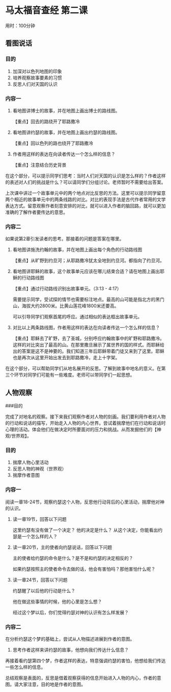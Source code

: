 # 马太福音查经 第二课

用时：100分钟

## 看图说话

### 目的

1. 加深对以色列地图的印象
2. 培养观察故事要素的习惯
3. 反思人们对天国的认识

### 内容一

1. 看地图讲博士的故事，并在地图上画出博士的路线图。

   【重点】回去的路绕开了耶路撒冷

2. 看地图讲约瑟的故事，并在地图上画出约瑟的路线图。

   【重点】回以色列的路也绕开了耶路撒冷

3. 作者用这样的表达在向读者传达一个怎么样的信息？

   【重点】注意结合历史背景

在这个部分，可以提示同学们思考：当时人们对天国的认识是怎么样的？作者这样的表述对人们的挑战是什么？可以请同学们分组讨论。老师暂时不需要给出答案。

上次课中讲过一个故事单元中的两个地点对比反思的方法。这里可以提示同学留意两个相近的故事单元中的两条线路的对比。对比的表现手法是古代作者常用的文学表达方式。留意观察作者刻意安排的对比，就可以进入作者的脑回路，就可以更加准确的了解作者要传达的意思。

### 内容二

如果说第2章引发读者的思考。那接着的问题是答案在哪里。

1. 看地图讲施洗约翰的故事，并在地图上画出每个角色的行动路线图

   【重点】从旷野到约旦河；从耶路撒冷犹太全地到约旦河。都指向了约旦河。

2. 看地图讲耶稣的故事，这个故事单元应该在哪儿结束合适？请在地图上画出耶稣的行动路线图

   【重点】通过行动路线识别出故事单元。（3:13 - 4:17）

   需要提示同学，受试探的情节也需要标注地点。最高的山可能是指北方的黑门山，海拔大约2800米。比黄山莲花峰1800米还要高。

   可以引导同学们观察首尾的呼应。通过相似的表达框出故事单元。

3. 对比以上两条路线图，作者用这样的表达在向读者传达一个怎么样的信息？

   【重点】耶稣去了旷野，去了圣城，分别呼应约翰故事中的旷野和耶路撒冷。这样的对比突出了最高的山。在那里撒旦展示了属世界的国的样式。而耶稣给出的答案是这不是神要的。我们知道三年后耶稣带着门徒又来到了这里。耶稣也是再次从这里开始出发去到耶路撒冷，走上十字架。

在这个部分，可以帮助同学们从地名展开的反思。了解到故事中地名的意义。在第三个环节对同学们可能有一些难度。老师可以带同学们一起思想。

## 人物观察

###目的

完成了对地名的观察。接下来我们观察作者对人物的刻画。我们要利用作者对人物的行动和说话的描写，开始走入人物的内心世界。尝试着揣摩他们在行动和说话时心理的活动。体会他们在做决定时所要面对的压力和挑战。从而发掘他们的【神观/世界观】。

### 目的

1. 揣摩人物心里活动
2. 反思人物的神观（世界观）
3. 揣摩作者意图

### 内容一 

阅读一章18-24节，观察约瑟这个人物，反思他行动背后的心里活动，揣摩他对神的认识。

1. 读一章19节，回答以下问题

   这里约瑟有没有做了一个决定？
   他的决定是什么？
   从这个决定，你能看出约瑟是一个怎么样的人？

2. 读一章20节，主的使者向约瑟说话，回答以下问题

   主的使者给约瑟的命令是什么？是不是和约瑟的决定相反的？

   如果约瑟按照主的使者命令去做的话，他会有害怕吗？那他害怕什么呢？

3. 读一章24节，回答以下问题

   约瑟醒了以后他的行动是什么？

   他在做这些事情的时候，他的心里是怎么想？

   经过这个梦以后，你们觉得约瑟对神的认识有怎么样发展？

### 内容二

在分析约瑟这个梦的基础上，尝试从人物描述进展到作者的意图。

1. 思考作者这样来讲约瑟的故事，他想向我们传达什么信息？

再接着看约瑟第四个梦，作者这样的表达，特意强调约瑟的害怕，他想给我们传达一些怎么样的信息。

总结观察是表面的，反思是借着观察获得的信息开始进入人物的内心，作者的意图。请大家注意，目的地是作者的意图。

